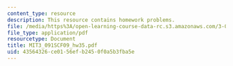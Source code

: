 ```yaml
---
content_type: resource
description: This resource contains homework problems.
file: /media/https%3A/open-learning-course-data-rc.s3.amazonaws.com/3-091sc-introduction-to-solid-state-chemistry-fall-2010/43564326ce0156efb2450f0a5b3fba5e_MIT3_091SCF09_hw35.pdf
file_type: application/pdf
resourcetype: Document
title: MIT3_091SCF09_hw35.pdf
uid: 43564326-ce01-56ef-b245-0f0a5b3fba5e
---
```

